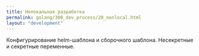 ```yaml
---
title: Нелокальная разработка
permalink: golang/300_dev_process/20_nonlocal.html
layout: "development"
---
```


Конфигурирование helm-шаблона и сборочного шаблона. Несекретные и секретные переменные.